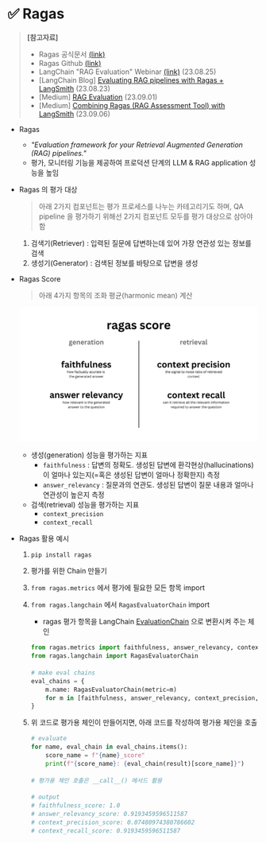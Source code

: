 # ✅ Ragas

> **[참고자료]**
>
> - Ragas 공식문서 [(link)](https://docs.ragas.io/en/latest/)
> - Ragas Github [(link)](https://github.com/explodinggradients/ragas)
> - LangChain "RAG Evaluation" Webinar [(link)](https://www.youtube.com/watch?v=fWC4VxolWAk) (23.08.25)
> - [LangChain Blog] [Evaluating RAG pipelines with Ragas + LangSmith](https://blog.langchain.dev/evaluating-rag-pipelines-with-ragas-langsmith/) (23.08.23)
> - [Medium] [RAG Evaluation](https://cobusgreyling.medium.com/rag-evaluation-9813a931b3d4) (23.09.01)
> - [Medium] [Combining Ragas (RAG Assessment Tool) with LangSmith](https://cobusgreyling.medium.com/combining-ragas-rag-assessment-tool-with-langsmith-e46078001f95) (23.09.06)



- Ragas
  - *"Evaluation framework for your Retrieval Augmented Generation (RAG) pipelines."*
  - 평가, 모니터링 기능을 제공하여 프로덕션 단계의 LLM & RAG application 성능을 높임



- Ragas 의 평가 대상

  > 아래 2가지 컴포넌트는 평가 프로세스를 나누는 카테고리기도 하며, QA pipeline 을 평가하기 위해선 2가지 컴포넌트 모두를 평가 대상으로 삼아야 함

  1. 검색기(Retriever) : 입력된 질문에 답변하는데 있어 가장 연관성 있는 정보를 검색
  2. 생성기(Generator) : 검색된 정보를 바탕으로 답변을 생성



- Ragas Score

  > 아래 4가지 항목의 조화 평균(harmonic mean) 계산

  ![1223_Ragas](1223_Ragas.assets/1223_Ragas.png)

  - 생성(generation) 성능을 평가하는 지표
    - `faithfulness` : 답변의 정확도. 생성된 답변에 환각현상(hallucinations)이 얼마나 있는지(=혹은 생성된 답변이 얼마나 정확한지) 측정
    - `answer_relevancy` : 질문과의 연관도. 생성된 답변이 질문 내용과 얼마나 연관성이 높은지 측정
  - 검색(retrieval) 성능을 평가하는 지표
    - `context_precision`
    - `context_recall`



- Ragas 활용 예시

  1. `pip install ragas`

  2. 평가를 위한 Chain 만들기

  3. `from ragas.metrics` 에서 평가에 필요한 모든 항목 import 

  4. `from ragas.langchain` 에서 `RagasEvaluatorChain` import

     - ragas 평가 항목을 LangChain [EvaluationChain](https://python.langchain.com/docs/guides/evaluation/?ref=blog.langchain.dev) 으로 변환시켜 주는 체인

     ```python
     from ragas.metrics import faithfulness, answer_relevancy, context_precision, context_recall
     from ragas.langchain import RagasEvaluatorChain
     
     # make eval chains
     eval_chains = {
         m.name: RagasEvaluatorChain(metric=m) 
         for m in [faithfulness, answer_relevancy, context_precision, context_recall]
     }
     ```

  5. 위 코드로 평가용 체인이 만들어지면, 아래 코드를 작성하여 평가용 체인을 호출

     ```python
     # evaluate
     for name, eval_chain in eval_chains.items():
         score_name = f"{name}_score"
         print(f"{score_name}: {eval_chain(result)[score_name]}")
     
     # 평가용 체인 호출은 __call__() 메서드 활용
     
     # output
     # faithfulness_score: 1.0
     # answer_relevancy_score: 0.9193459596511587
     # context_precision_score: 0.07480974380786602
     # context_recall_score: 0.9193459596511587
     ```

     


